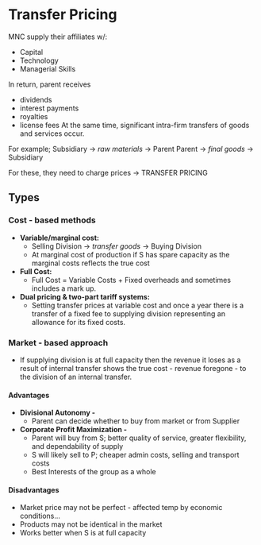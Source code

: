 # Transfer Pricing
MNC supply their affiliates w/:
- Capital 
- Technology
- Managerial Skills

In return, parent receives
- dividends
- interest payments
- royalties
- license fees
At the same time, significant intra-firm transfers of goods and services occur.

For example;
Subsidiary → *raw materials* → Parent
Parent → *final goods* → Subsidiary

For these, they need to charge prices → TRANSFER PRICING
## Types
### Cost - based methods
- **Variable/marginal cost:** 
	- Selling Division → *transfer goods* → Buying Division
	- At marginal cost of production if S has spare capacity as the marginal costs reflects the true cost
- **Full Cost:**
	- Full Cost = Variable Costs + Fixed overheads and sometimes includes a mark up.
- **Dual pricing & two-part tariff systems:** 
	- Setting transfer prices at variable cost and once a year there is a transfer of a fixed fee to supplying division representing an allowance for its fixed costs.
### Market - based approach
- If supplying division is at full capacity then the revenue it loses as a result of internal transfer shows the true cost - revenue foregone - to the division of an internal transfer.
#### Advantages
- **Divisional Autonomy -** 
	- Parent can decide whether to buy from market or from Supplier
- **Corporate Profit Maximization -** 
	- Parent will buy from S; better quality of service, greater flexibility, and dependability of supply
	- S will likely sell to P; cheaper admin costs, selling and transport costs
	- Best Interests of the group as a whole
#### Disadvantages
- Market price may not be perfect - affected temp by economic conditions...
- Products may not be identical in the market
- Works better when S is at full capacity